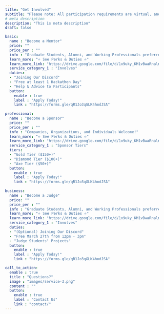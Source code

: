 ```yaml
---
title: "Get Involved"
subtitle: "Please note: All participation requirements are virtual, and you can fill multiple roles!"
# meta description
description: "This is meta description"
draft: false

basic:
  name : "Become a Mentor"
  price: ""
  price_per : ""
  info : "Graduate Students, Alumni, and Working Professionals preferred"
  learn_more: "⭐ See Perks & Duties ⭐" 
  learn_more_link: "https://drive.google.com/file/d/1x9uky_KM1vBwaRnalmW_Od-IH_I1kVdb/view?usp=sharing"
  service_category_1 : "Involves"
  duties:
  - "Joining Our Discord"
  - "Free at least 1 Hackathon Day"
  - "Help & Advice to Participants"
  button:
    enable : true
    label : "Apply Today!"
    link : "https://forms.gle/qR1Jo3qGLK4hodJSA"
    
professional:
  name : "Become a Sponsor"
  price: ""
  price_per : ""
  info : "Companies, Organizations, and Individuals Welcome!"
  learn_more: "⭐ See Perks & Duties ⭐" 
  learn_more_link: "https://drive.google.com/file/d/1x9uky_KM1vBwaRnalmW_Od-IH_I1kVdb/view?usp=sharing"
  service_category_1 : "Sponsor Tiers"
  tiers:
  - "Gold Tier ($150+)"
  - "Diamond Tier ($100+)"
  - "Axe Tier ($50+)"
  button:
    enable : true
    label : "Apply Today!"
    link : "https://forms.gle/qR1Jo3qGLK4hodJSA"
    
business:
  name : "Become a Judge"
  price: ""
  price_per : ""
  info : "Graduate Students, Alumni, and Working Professionals preferred"
  learn_more: "⭐ See Perks & Duties ⭐" 
  learn_more_link: "https://drive.google.com/file/d/1x9uky_KM1vBwaRnalmW_Od-IH_I1kVdb/view?usp=sharing"
  service_category_1 : "Involves"
  duties:
  - "(Optional) Joining Our Discord"
  - "Free March 27th from 12pm - 3pm"
  - "Judge Students' Projects"
  button:
    enable : true
    label : "Apply Today!"
    link : "https://forms.gle/qR1Jo3qGLK4hodJSA"

call_to_action:
  enable : true
  title : "Questions?"
  image : "images/service-3.png"
  content : ""
  button:
    enable : true
    label : "Contact Us"
    link : "contact/"
---
```

